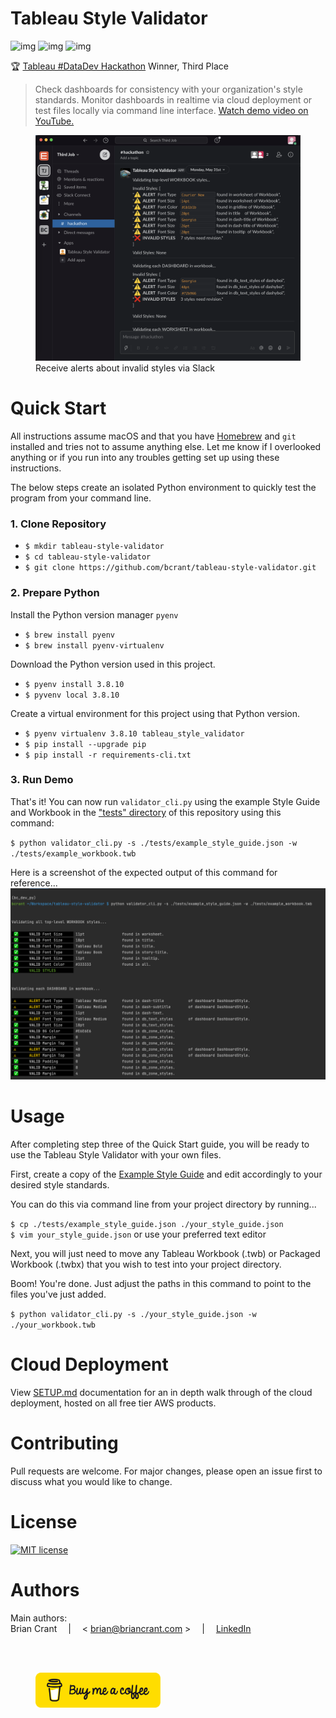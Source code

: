 # Tableau Style Validator

![img](https://img.shields.io/badge/Made%20with-Python-1f425f.svg) ![img](https://img.shields.io/badge/style-API-E97627?label=Tableau&logo=Tableau) ![img](https://img.shields.io/badge/style-API-4A154B?label=Slack&logo=Slack)  

🏆 [Tableau #DataDev Hackathon](https://datadev-hackathon.devpost.com/project-gallery) Winner, Third Place

> Check dashboards for consistency with your organization's style standards. Monitor dashboards in realtime via cloud deployment or test files locally via command line interface. [Watch demo video on YouTube.](https://www.youtube.com/watch?v=4to2ln6pME8)

<figure>
    <a href="https://www.youtube.com/watch?v=4to2ln6pME8">
        <img src="./documentation/images/slack_alert.png" alt="Tableau Style Validator Slack" />
    </a>
    <figcaption>Receive alerts about invalid styles via Slack</figcaption>
</figure>


# Quick Start
All instructions assume macOS and that you have [Homebrew](https://brew.sh/) and `git` installed and tries not to assume anything else. Let me know if I overlooked anything or if you run into any troubles getting set up using these instructions.

The below steps create an isolated Python environment to quickly test the program from your command line. 

### 1. Clone Repository
- `$ mkdir tableau-style-validator`
- `$ cd tableau-style-validator`
- `$ git clone https://github.com/bcrant/tableau-style-validator.git` 

### 2. Prepare Python
Install the Python version manager `pyenv`
- `$ brew install pyenv`
- `$ brew install pyenv-virtualenv`
  
Download the Python version used in this project.
- `$ pyenv install 3.8.10`
- `$ pyvenv local 3.8.10`

Create a virtual environment for this project using that Python version.
- `$ pyenv virtualenv 3.8.10 tableau_style_validator`
- `$ pip install --upgrade pip`
- `$ pip install -r requirements-cli.txt`

### 3. Run Demo
That's it! You can now run `validator_cli.py` using the example Style Guide and Workbook in the 
["tests" directory](./tests) of this repository using this command:

`$ python validator_cli.py -s ./tests/example_style_guide.json -w ./tests/example_workbook.twb`

Here is a screenshot of the expected output of this command for reference...
![CLI Output](./documentation/images/CLI_Output.png)


# Usage
After completing step three of the Quick Start guide, you will be ready to use the Tableau Style Validator with your own files.

First, create a copy of the [Example Style Guide](./tests/example_style_guide.json) and edit accordingly to your desired style standards. 
  
You can do this via command line from your project directory by running...

`$ cp ./tests/example_style_guide.json ./your_style_guide.json`  
`$ vim your_style_guide.json` or use your preferred text editor

Next, you will just need to move any Tableau Workbook (.twb) or Packaged Workbook (.twbx) that you wish to test into your project directory.

Boom! You're done. Just adjust the paths in this command to point to the files you've just added.

`$ python validator_cli.py -s ./your_style_guide.json -w ./your_workbook.twb`


# Cloud Deployment
View [SETUP.md](./documentation/SETUP.md) documentation for an in depth walk through of the cloud deployment, hosted on all free tier AWS products.


# Contributing  
Pull requests are welcome. For major changes, please open an issue first to discuss what you would like to change.  


# License  
[![MIT license](https://img.shields.io/badge/License-MIT-blue.svg)](https://choosealicense.com/licenses/mit/)  


# Authors
Main authors:  
Brian Crant &emsp;|&emsp; < brian@briancrant.com > &emsp;|&emsp; [LinkedIn](https://www.linkedin.com/in/briancrant/)

<br><br>
<figure>
    <a href="https://paypal.me/briancrant?locale.x=en_US"> 
        <img src="./documentation/images/bmc-button.png" alt="Buy me a coffee" width="200" />
    </a>
</figure>

<br><br>
